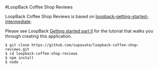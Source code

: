 #LoopBack Coffee Shop Reviews

LoopBack Coffee Shop Reviews is based on [loopback-getting-started-intermediate](https://github.com/strongloop/loopback-getting-started-intermediate).

Please see LoopBack [Getting started part II](http://docs.strongloop.com/display/LB/Getting+started+part+II) for the tutorial that walks you through creating this application.

```
$ git clone https://github.com/supasate/loopback-coffee-shop-reviews.git
$ cd loopback-coffee-shop-reviews
$ npm install
$ node .
```
